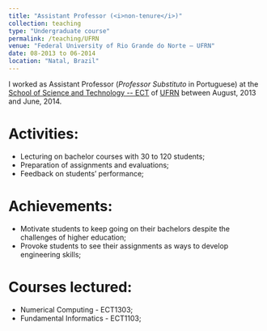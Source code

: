 ```yaml
---
title: "Assistant Professor (<i>non-tenure</i>)"
collection: teaching
type: "Undergraduate course"
permalink: /teaching/UFRN
venue: "Federal University of Rio Grande do Norte – UFRN"
date: 08-2013 to 06-2014
location: "Natal, Brazil"
---
```


I worked as Assistant Professor (_Professor Substituto_ in Portuguese) at the [School of Science and Technology -- ECT](https://portal.ect.ufrn.br/) of [UFRN](https://www.ufrn.br/en) between August, 2013 and June, 2014.

# Activities:
- Lecturing on bachelor courses with 30 to 120 students;
- Preparation of assignments and evaluations;
- Feedback on students’ performance;

# Achievements:
- Motivate students to keep going on their bachelors despite the challenges of higher education;
- Provoke students to see their assignments as ways to develop engineering skills;

# Courses lectured:
- Numerical Computing - ECT1303;
- Fundamental Informatics - ECT1103;
